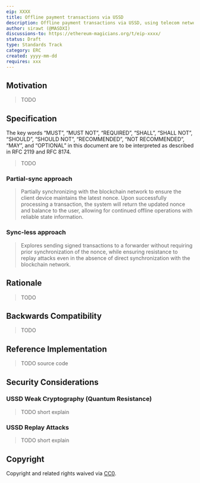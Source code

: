```yaml
---
eip: XXXX
title: Offline payment transactions via USSD
description: Offline payment transactions via USSD, using telecom networks.
author: sirawt (@MASDXI)
discussions-to: https://ethereum-magicians.org/t/eip-xxxx/
status: Draft
type: Standards Track
category: ERC
created: yyyy-mm-dd
requires: xxx
---
```


<!-- # requires: 155, 681, 712 assuming -->
<!-- something similar to the ERC-7798: Tap to pay? -->

## Motivation

> TODO

## Specification

The key words “MUST”, “MUST NOT”, “REQUIRED”, “SHALL”, “SHALL NOT”, “SHOULD”, “SHOULD NOT”, “RECOMMENDED”, “NOT RECOMMENDED”, “MAY”, and “OPTIONAL” in this document are to be interpreted as described in RFC 2119 and RFC 8174.

> TODO

### Partial-sync approach

> Partially synchronizing with the blockchain network to ensure the client device maintains the latest nonce. Upon successfully processing a transaction, the system will return the updated nonce and balance to the user, allowing for continued offline operations with reliable state information.

### Sync-less approach

> Explores sending signed transactions to a forwarder without requiring prior synchronization of the nonce, while ensuring resistance to replay attacks even in the absence of direct synchronization with the blockchain network.

## Rationale

> TODO

## Backwards Compatibility

> TODO

## Reference Implementation

> TODO source code

## Security Considerations

### USSD Weak Cryptography (Quantum Resistance)

> TODO short explain

### USSD Replay Attacks

> TODO short explain

## Copyright

Copyright and related rights waived via [CC0](../LICENSE.md).